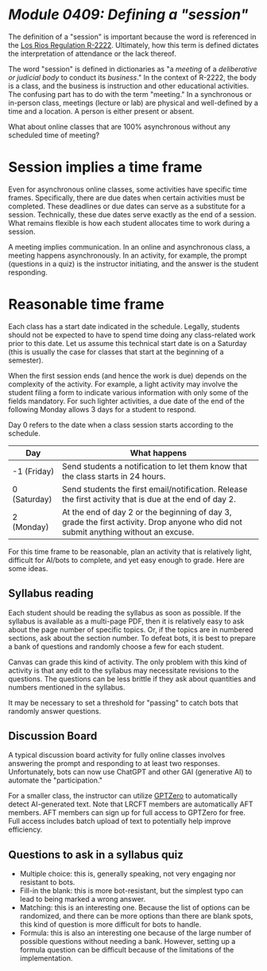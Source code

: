 # _Module 0409: Defining a "session"_

The definition of a "session" is important because the word is referenced in the [Los Rios Regulation R-2222](https://losrios.edu/shared/doc/board/regulations/R-2222.pdf). Ultimately, how this term is defined dictates the interpretation of attendance or the lack thereof.

The word "session" is defined in dictionaries as "a *meeting* of a *deliberative or judicial body* to conduct its *business*." In the context of R-2222, the body is a class, and the business is instruction and other educational activities. The confusing part has to do with the term "meeting." In a synchronous or in-person class, meetings (lecture or lab) are physical and well-defined by a time and a location. A person is either present or absent.

What about online classes that are 100% asynchronous without any scheduled time of meeting?

# Session implies a time frame

Even for asynchronous online classes, some activities have specific time frames. Specifically, there are due dates when certain activities must be completed. These deadlines or due dates can serve as a substitute for a session. Technically, these due dates serve exactly as the end of a session. What remains flexible is how each student allocates time to work during a session.

A meeting implies communication. In an online and asynchronous class, a meeting happens asynchronously. In an activity, for example, the prompt (questions in a quiz) is the instructor initiating, and the answer is the student responding. 

# Reasonable time frame

Each class has a start date indicated in the schedule. Legally, students should not be expected to have to spend time doing any class-related work prior to this date. Let us assume this technical start date is on a Saturday (this is usually the case for classes that start at the beginning of a semester).

When the first session ends (and hence the work is due) depends on the complexity of the activity. For example, a light activity may involve the student filing a form to indicate various information with only some of the fields mandatory. For such lighter activities, a due date of the end of the following Monday allows 3 days for a student to respond.

Day 0 refers to the date when a class session starts according to the schedule. 

|Day | What happens |
|----|--------------|
|-1 (Friday) |Send students a notification to let them know that the class starts in 24 hours. |
|0  (Saturday) |Send students the first email/notification. Release the first activity that is due at the end of day 2. |
|2  (Monday) |At the end of day 2 or the beginning of day 3, grade the first activity. Drop anyone who did not submit anything without an excuse. |

For this time frame to be reasonable, plan an activity that is relatively light, difficult for AI/bots to complete, and yet easy enough to grade. Here are some ideas.

## Syllabus reading

Each student should be reading the syllabus as soon as possible. If the syllabus is available as a multi-page PDF, then it is relatively easy to ask about the page number of specific topics. Or, if the topics are in numbered sections, ask about the section number. To defeat bots, it is best to prepare a bank of questions and randomly choose a few for each student.

Canvas can grade this kind of activity. The only problem with this kind of activity is that any edit to the syllabus may necessitate revisions to the questions. The questions can be less brittle if they ask about quantities and numbers mentioned in the syllabus.

It may be necessary to set a threshold for "passing" to catch bots that randomly answer questions.

## Discussion Board

A typical discussion board activity for fully online classes involves answering the prompt and responding to at least two responses. Unfortunately, bots can now use ChatGPT and other GAI (generative AI) to automate the "participation."

For a smaller class, the instructor can utilize [GPTZero](https://gptzero.me) to automatically detect AI-generated text. Note that LRCFT members are automatically AFT members. AFT members can sign up for full access to GPTZero for free. Full access includes batch upload of text to potentially help improve efficiency.

## Questions to ask in a syllabus quiz

* Multiple choice: this is, generally speaking, not very engaging nor resistant to bots.
* Fill-in the blank: this is more bot-resistant, but the simplest typo can lead to being marked a wrong answer.
* Matching: this is an interesting one. Because the list of options can be randomized, and there can be more options than there are blank spots, this kind of question is more difficult for bots to handle.
* Formula: this is also an interesting one because of the large number of possible questions without needing a bank. However, setting up a formula question can be difficult because of the limitations of the implementation.

